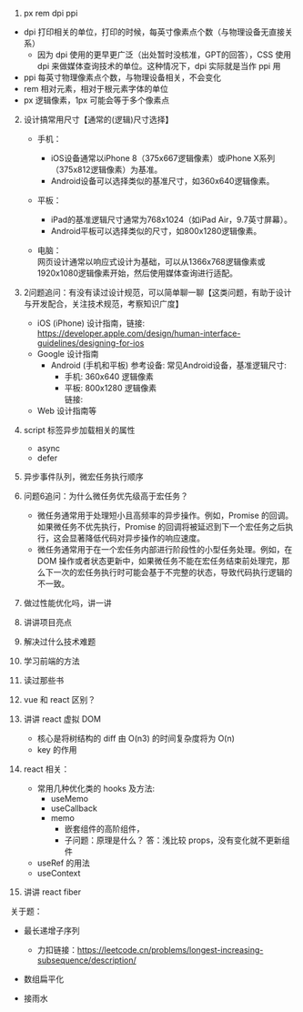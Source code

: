 1. px rem dpi ppi
  - dpi 打印相关的单位，打印的时候，每英寸像素点个数（与物理设备无直接关系）
    - 因为 dpi 使用的更早更广泛（出处暂时没核准，GPT的回答），CSS 使用 dpi 来做媒体查询技术的单位。这种情况下，dpi 实际就是当作 ppi 用
  - ppi 每英寸物理像素点个数，与物理设备相关，不会变化
  - rem 相对元素，相对于根元素字体的单位
  - px 逻辑像素，1px 可能会等于多个像素点

2. 设计搞常用尺寸【通常的(逻辑)尺寸选择】
    - 手机：  
        - iOS设备通常以iPhone 8（375x667逻辑像素）或iPhone X系列（375x812逻辑像素）为基准。
        - Android设备可以选择类似的基准尺寸，如360x640逻辑像素。

    - 平板：
        - iPad的基准逻辑尺寸通常为768x1024（如iPad Air，9.7英寸屏幕）。
        - Android平板可以选择类似的尺寸，如800x1280逻辑像素。

    - 电脑：  
        网页设计通常以响应式设计为基础，可以从1366x768逻辑像素或1920x1080逻辑像素开始，然后使用媒体查询进行适配。  

3. 2问题追问：有没有读过设计规范，可以简单聊一聊【这类问题，有助于设计与开发配合，关注技术规范，考察知识广度】
    - iOS (iPhone) 设计指南，链接: https://developer.apple.com/design/human-interface-guidelines/designing-for-ios
    - Google 设计指南
        - Android (手机和平板) 参考设备: 常见Android设备，基准逻辑尺寸:
            - 手机: 360x640 逻辑像素
            - 平板: 800x1280 逻辑像素  
            链接: 
    - Web 设计指南等


4. script 标签异步加载相关的属性
    - async
    - defer

5. 异步事件队列，微宏任务执行顺序

6. 问题6追问：为什么微任务优先级高于宏任务？
    - 微任务通常用于处理短小且高频率的异步操作。例如，Promise 的回调。如果微任务不优先执行，Promise 的回调将被延迟到下一个宏任务之后执行，这会显著降低代码对异步操作的响应速度。
    - 微任务通常用于在一个宏任务内部进行阶段性的小型任务处理。例如，在 DOM 操作或者状态更新中，如果微任务不能在宏任务结束前处理完，那么下一次的宏任务执行时可能会基于不完整的状态，导致代码执行逻辑的不一致。

7. 做过性能优化吗，讲一讲

8. 讲讲项目亮点

9. 解决过什么技术难题

10. 学习前端的方法

11. 读过那些书

12. vue 和 react 区别？

13. 讲讲 react 虚拟 DOM
    - 核心是将树结构的 diff 由 O(n3) 的时间复杂度将为 O(n)
    - key 的作用

14. react 相关：  
    - 常用几种优化类的 hooks 及方法:
        - useMemo
        - useCallback
        - memo
            - 嵌套组件的高阶组件，
            - 子问题：原理是什么？ 答：浅比较 props，没有变化就不更新组件
    - useRef 的用法
    - useContext

15. 讲讲 react fiber

关于题：  
- 最长递增子序列
    - 力扣链接：https://leetcode.cn/problems/longest-increasing-subsequence/description/

- 数组扁平化
- 接雨水
